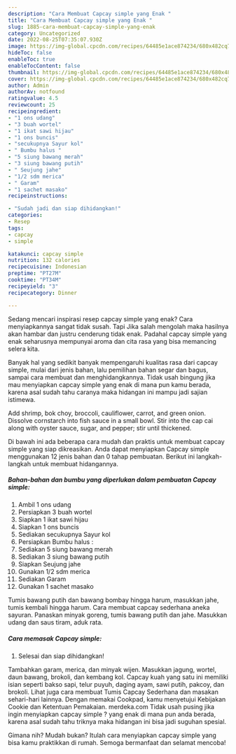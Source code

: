 ```yaml
---
description: "Cara Membuat Capcay simple yang Enak "
title: "Cara Membuat Capcay simple yang Enak "
slug: 1885-cara-membuat-capcay-simple-yang-enak
category: Uncategorized
date: 2022-08-25T07:35:07.930Z
image: https://img-global.cpcdn.com/recipes/64485e1ace874234/680x482cq70/capcay-simple-foto-resep-utama.jpg
hideToc: false
enableToc: true
enableTocContent: false
thumbnail: https://img-global.cpcdn.com/recipes/64485e1ace874234/680x482cq70/capcay-simple-foto-resep-utama.jpg
cover: https://img-global.cpcdn.com/recipes/64485e1ace874234/680x482cq70/capcay-simple-foto-resep-utama.jpg
author: Admin
authorAv: notfound
ratingvalue: 4.5
reviewcount: 25
recipeingredient:
- "1 ons udang"
- "3 buah wortel"
- "1 ikat sawi hijau"
- "1 ons buncis"
- "secukupnya Sayur kol"
- " Bumbu halus "
- "5 siung bawang merah"
- "3 siung bawang putih"
- " Seujung jahe"
- "1/2 sdm merica"
- " Garam"
- "1 sachet masako"
recipeinstructions:

- "Sudah jadi dan siap dihidangkan!"
categories:
- Resep
tags:
- capcay
- simple

katakunci: capcay simple 
nutrition: 132 calories
recipecuisine: Indonesian
preptime: "PT27M"
cooktime: "PT34M"
recipeyield: "3"
recipecategory: Dinner

---
```



Sedang mencari inspirasi resep capcay simple yang enak? Cara menyiapkannya sangat tidak susah. Tapi Jika salah mengolah maka hasilnya akan hambar dan justru cenderung tidak enak. Padahal capcay simple yang enak seharusnya mempunyai aroma dan cita rasa yang bisa memancing selera kita.


Banyak hal yang sedikit banyak mempengaruhi kualitas rasa dari capcay simple, mulai dari jenis bahan, lalu pemilihan bahan segar dan bagus, sampai cara membuat dan menghidangkannya. Tidak usah bingung jika mau menyiapkan capcay simple yang enak di mana pun kamu berada, karena asal sudah tahu caranya maka hidangan ini mampu jadi sajian istimewa.

Add shrimp, bok choy, broccoli, cauliflower, carrot, and green onion. Dissolve cornstarch into fish sauce in a small bowl. Stir into the cap cai along with oyster sauce, sugar, and pepper; stir until thickened.


Di bawah ini ada beberapa cara mudah dan praktis untuk membuat capcay simple yang siap dikreasikan. Anda dapat menyiapkan Capcay simple menggunakan 12 jenis bahan dan 0 tahap pembuatan. Berikut ini langkah-langkah untuk membuat hidangannya.

<!--inarticleads1-->

##### Bahan-bahan dan bumbu yang diperlukan dalam pembuatan Capcay simple:

1. Ambil 1 ons udang
1. Persiapkan 3 buah wortel
1. Siapkan 1 ikat sawi hijau
1. Siapkan 1 ons buncis
1. Sediakan secukupnya Sayur kol
1. Persiapkan  Bumbu halus :
1. Sediakan 5 siung bawang merah
1. Sediakan 3 siung bawang putih
1. Siapkan  Seujung jahe
1. Gunakan 1/2 sdm merica
1. Sediakan  Garam
1. Gunakan 1 sachet masako


Tumis bawang putih dan bawang bombay hingga harum, masukkan jahe, tumis kembali hingga harum. Cara membuat capcay sederhana aneka sayuran. Panaskan minyak goreng, tumis bawang putih dan jahe. Masukkan udang dan saus tiram, aduk rata. 

<!--inarticleads2-->

##### Cara memasak Capcay simple:


1. Selesai dan siap dihidangkan!

Tambahkan garam, merica, dan minyak wijen. Masukkan jagung, wortel, daun bawang, brokoli, dan kembang kol. Capcay kuah yang satu ini memiliki isian seperti bakso sapi, telur puyuh, daging ayam, sawi putih, pakcoy, dan brokoli. Lihat juga cara membuat Tumis Capcay Sederhana dan masakan sehari-hari lainnya. Dengan memakai Cookpad, kamu menyetujui Kebijakan Cookie dan Ketentuan Pemakaian. merdeka.com Tidak usah pusing jika ingin menyiapkan capcay simple ? yang enak di mana pun anda berada, karena asal sudah tahu triknya maka hidangan ini bisa jadi suguhan spesial. 

Gimana nih? Mudah bukan? Itulah cara menyiapkan capcay simple yang bisa kamu praktikkan di rumah. Semoga bermanfaat dan selamat mencoba!
